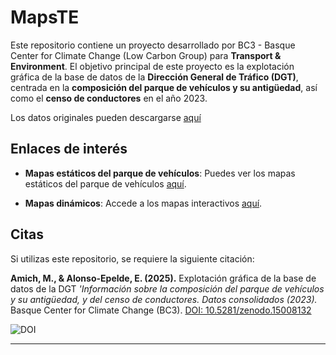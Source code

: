 # MapsTE

Este repositorio contiene un proyecto desarrollado por BC3 - Basque Center for Climate Change (Low Carbon Group) para **Transport & Environment**. El objetivo principal de este proyecto es la explotación gráfica de la base de datos de la **Dirección General de Tráfico (DGT)**, centrada en la **composición del parque de vehículos y su antigüedad**, así como el **censo de conductores** en el año 2023.

Los datos originales pueden descargarse [aquí](https://www.dgt.es/menusecundario/dgt-en-cifras/dgt-en-cifras-resultados/dgt-en-cifras-detalle/Datos-municipales-informacion-general-2023/)

## Enlaces de interés

- **Mapas estáticos del parque de vehículos**: Puedes ver los mapas estáticos del parque de vehículos [aquí](https://github.com/bc3LC/mapsTE/tree/main/mapas_estaticos).
  
- **Mapas dinámicos**: Accede a los mapas interactivos [aquí](https://bc3lc.github.io/mapsTE/).

## Citas

Si utilizas este repositorio, se requiere la siguiente citación:

**Amich, M., & Alonso-Epelde, E. (2025).** Explotación gráfica de la base de datos de la DGT *'Información sobre la composición del parque de vehículos y su antigüedad, y del censo de conductores. Datos consolidados (2023).* Basque Center for Climate Change (BC3). [DOI: 10.5281/zenodo.15008132](https://doi.org/10.5281/zenodo.15008132)

![DOI](https://zenodo.org/badge/DOI/10.5281/zenodo.15008132.svg)



---

